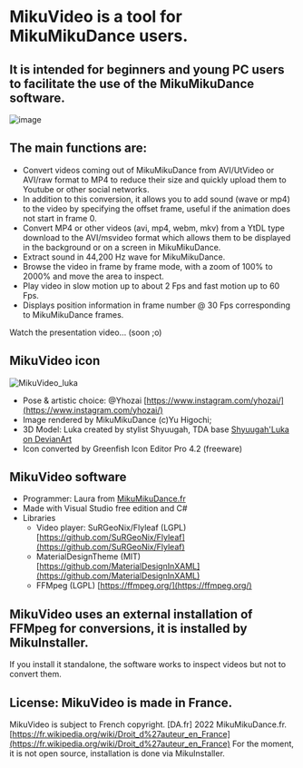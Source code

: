 # MikuVideo is a tool for MikuMikuDance users.

## It is intended for beginners and young PC users to facilitate the use of the MikuMikuDance software.


![image](https://github.com/LauraKami/MikuVideoDL/assets/102795992/0e3c3634-ba82-4fe1-bda6-78e9fff92d53)


## The main functions are:
- Convert videos coming out of MikuMikuDance from AVI/UtVideo or AVI/raw format to MP4 to reduce their size and quickly upload them to Youtube or other social networks.
- In addition to this conversion, it allows you to add sound (wave or mp4) to the video by specifying the offset frame, useful if the animation does not start in frame 0.
- Convert MP4 or other videos (avi, mp4, webm, mkv) from a YtDL type download to the AVI/msvideo format which allows them to be displayed in the background or on a screen in MikuMikuDance.
- Extract sound in 44,200 Hz wave for MikuMikuDance.
- Browse the video in frame by frame mode, with a zoom of 100% to 2000% and move the area to inspect.
- Play video in slow motion up to about 2 Fps and fast motion up to 60 Fps.
- Displays position information in frame number @ 30 Fps corresponding to MikuMikuDance frames.
  
Watch the presentation video… (soon ;o)

## MikuVideo icon
![MikuVideo_luka](https://github.com/LauraKami/MikuVideoDL/assets/102795992/6173e82c-3800-4037-a028-27af93446e5d)
- Pose & artistic choice: @Yhozai [https://www.instagram.com/yhozai/](https://www.instagram.com/yhozai/)
- Image rendered by MikuMikuDance (c)Yu Higochi;
- 3D Model: Luka created by stylist Shyuugah, TDA base [Shyuugah'Luka on DevianArt](https://www.deviantart.com/shyuugah/art/MMD-Model-DL-Miku-Luka-and-Gumi-UP-REQUEST-932295213)
- Icon converted by Greenfish Icon Editor Pro 4.2 (freeware)

## MikuVideo software
- Programmer: Laura from [MikuMikuDance.fr](https://mikumikudance.fr/)
- Made with Visual Studio free edition and C#
- Libraries
   - Video player: SuRGeoNix/Flyleaf (LGPL) [https://github.com/SuRGeoNix/Flyleaf](https://github.com/SuRGeoNix/Flyleaf)
   - MaterialDesignTheme (MIT) [https://github.com/MaterialDesignInXAML](https://github.com/MaterialDesignInXAML)
   - FFMpeg (LGPL) [https://ffmpeg.org/](https://ffmpeg.org/)

## MikuVideo uses an external installation of FFMpeg for conversions, it is installed by MikuInstaller.
If you install it standalone, the software works to inspect videos but not to convert them.

## License: MikuVideo is made in France.
MikuVideo is subject to French copyright. [DA.fr] 2022 MikuMikuDance.fr. [https://fr.wikipedia.org/wiki/Droit_d%27auteur_en_France](https://fr.wikipedia.org/wiki/Droit_d%27auteur_en_France)
For the moment, it is not open source, installation is done via MikuInstaller.
